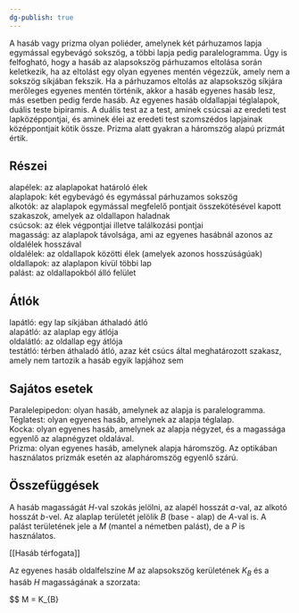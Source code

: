 ```yaml
---
dg-publish: true
---
```

A hasáb vagy prizma olyan poliéder, amelynek két párhuzamos lapja egymással egybevágó sokszög, a többi lapja pedig paralelogramma. Úgy is felfogható, hogy a hasáb az alapsokszög párhuzamos eltolása során keletkezik, ha az eltolást egy olyan egyenes mentén végezzük, amely nem a sokszög síkjában fekszik. Ha a párhuzamos eltolás az alapsokszög síkjára merőleges egyenes mentén történik, akkor a hasáb egyenes hasáb lesz, más esetben pedig ferde hasáb. Az egyenes hasáb oldallapjai téglalapok, duális teste bipiramis. A duális test az a test, aminek csúcsai az eredeti test lapközéppontjai, és aminek élei az eredeti test szomszédos lapjainak középpontjait kötik össze. Prizma alatt gyakran a háromszög alapú prizmát értik.

## Részei

alapélek: az alaplapokat határoló élek  
alaplapok: két egybevágó és egymással párhuzamos sokszög  
alkotók: az alaplapok egymással megfelelő pontjait összekötésével kapott szakaszok, amelyek az oldallapon haladnak  
csúcsok: az élek végpontjai illetve találkozási pontjai  
magasság: az alaplapok távolsága, ami az egyenes hasábnál azonos az oldalélek hosszával  
oldalélek: az oldallapok közötti élek (amelyek azonos hosszúságúak)  
oldallapok: az alaplapon kívül többi lap  
palást: az oldallapokból álló felület  

## Átlók

lapátló: egy lap síkjában áthaladó átló  
alapátló: az alaplap egy átlója  
oldalátló: az oldallap egy átlója  
testátló: térben áthaladó átló, azaz két csúcs által meghatározott szakasz, amely nem tartozik a hasáb egyik lapjához sem  

## Sajátos esetek

Paralelepipedon: olyan hasáb, amelynek az alapja is paralelogramma.  
Téglatest: olyan egyenes hasáb, amelynek az alapja téglalap.  
Kocka: olyan egyenes hasáb, amelynek az alapja négyzet, és a magassága egyenlő az alapnégyzet oldalával.  
Prizma: olyan egyenes hasáb, amelynek alapja háromszög. Az optikában használatos prizmák esetén az alapháromszög egyenlő szárú.  

## Összefüggések

A hasáb magasságát $H$-val szokás jelölni, az alapél hosszát $a$-val, az alkotó hosszát $b$-vel. Az alaplap területét jelölik $B$ (base - alap) de $A$-val is. A palást területének jele a $M$ (mantel a németben palást), de a $P$ is használatos.  

[[Hasáb térfogata]]

Az egyenes hasáb oldalfelszíne $M$ az alapsokszög kerületének $K_B$ és a hasáb $H$ magasságának a szorzata:

$$
M = K_{B} 